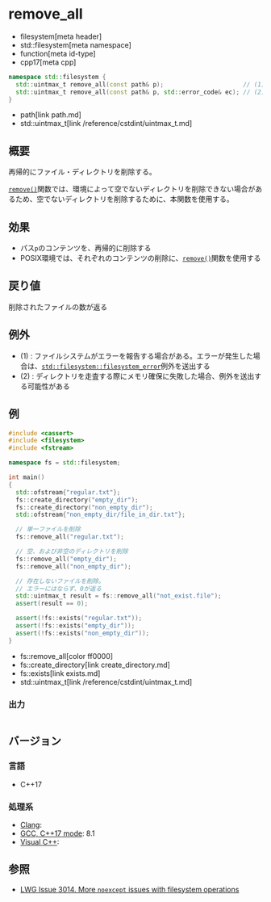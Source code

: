 # remove_all
* filesystem[meta header]
* std::filesystem[meta namespace]
* function[meta id-type]
* cpp17[meta cpp]

```cpp
namespace std::filesystem {
  std::uintmax_t remove_all(const path& p);                      // (1)
  std::uintmax_t remove_all(const path& p, std::error_code& ec); // (2)
}
```
* path[link path.md]
* std::uintmax_t[link /reference/cstdint/uintmax_t.md]

## 概要
再帰的にファイル・ディレクトリを削除する。

[`remove()`](remove.md)関数では、環境によって空でないディレクトリを削除できない場合があるため、空でないディレクトリを削除するために、本関数を使用する。


## 効果
- パス`p`のコンテンツを、再帰的に削除する
- POSIX環境では、それぞれのコンテンツの削除に、[`remove()`](https://linuxjm.osdn.jp/html/LDP_man-pages/man3/remove.3.html)関数を使用する


## 戻り値
削除されたファイルの数が返る


## 例外
- (1) : ファイルシステムがエラーを報告する場合がある。エラーが発生した場合は、[`std::filesystem::filesystem_error`](filesystem_error.md)例外を送出する
- (2) : ディレクトリを走査する際にメモリ確保に失敗した場合、例外を送出する可能性がある


## 例
```cpp example
#include <cassert>
#include <filesystem>
#include <fstream>

namespace fs = std::filesystem;

int main()
{
  std::ofstream{"regular.txt"};
  fs::create_directory("empty_dir");
  fs::create_directory("non_empty_dir");
  std::ofstream{"non_empty_dir/file_in_dir.txt"};

  // 単一ファイルを削除
  fs::remove_all("regular.txt");

  // 空、および非空のディレクトリを削除
  fs::remove_all("empty_dir");
  fs::remove_all("non_empty_dir");

  // 存在しないファイルを削除。
  // エラーにはならず、0が返る
  std::uintmax_t result = fs::remove_all("not_exist.file");
  assert(result == 0);

  assert(!fs::exists("regular.txt"));
  assert(!fs::exists("empty_dir"));
  assert(!fs::exists("non_empty_dir"));
}
```
* fs::remove_all[color ff0000]
* fs::create_directory[link create_directory.md]
* fs::exists[link exists.md]
* std::uintmax_t[link /reference/cstdint/uintmax_t.md]

### 出力
```
```

## バージョン
### 言語
- C++17

### 処理系
- [Clang](/implementation.md#clang):
- [GCC, C++17 mode](/implementation.md#gcc): 8.1
- [Visual C++](/implementation.md#visual_cpp):


## 参照
- [LWG Issue 3014. More `noexcept` issues with filesystem operations](https://wg21.cmeerw.net/lwg/issue3014)

